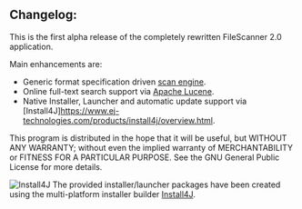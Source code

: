 ## Changelog:
This is the first alpha release of the completely rewritten FileScanner 2.0 application.

Main enhancements are:
* Generic format specification driven [scan engine](https://github.com/hdecarne/filescanner-engine).
* Online full-text search support via [Apache Lucene](https://lucene.apache.org).
* Native Installer, Launcher and automatic update support via [Install4J]https://www.ej-technologies.com/products/install4j/overview.html.

This program is distributed in the hope that it will be useful,
but WITHOUT ANY WARRANTY; without even the implied warranty of
MERCHANTABILITY or FITNESS FOR A PARTICULAR PURPOSE.  See the
GNU General Public License for more details.

![Install4J](http://certmgr.carne.de/install4j_small.png) The provided installer/launcher packages have been created using the multi-platform installer builder [Install4J](https://www.ej-technologies.com/products/install4j/overview.html).
